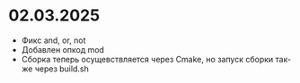 # 02.03.2025

- Фикс and, or, not
- Добавлен опкод mod
- Сборка теперь осущевствляется через Cmake, но запуск сборки так-же через build.sh
